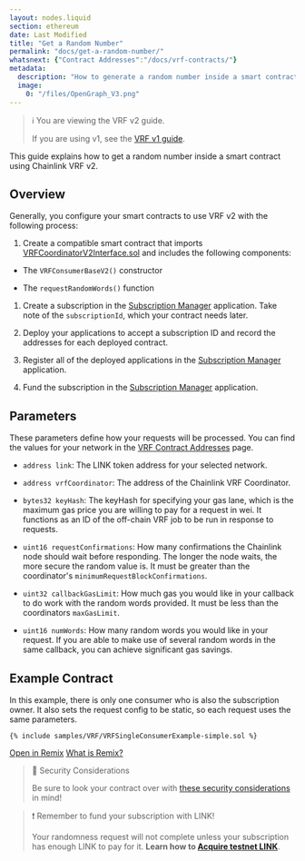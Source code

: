 ```yaml
---
layout: nodes.liquid
section: ethereum
date: Last Modified
title: "Get a Random Number"
permalink: "docs/get-a-random-number/"
whatsnext: {"Contract Addresses":"/docs/vrf-contracts/"}
metadata:
  description: "How to generate a random number inside a smart contract using Chainlink VRF."
  image:
    0: "/files/OpenGraph_V3.png"
---
```


> ℹ️ You are viewing the VRF v2 guide.
>
> If you are using v1, see the [VRF v1 guide](./v1).

This guide explains how to get a random number inside a smart contract using Chainlink VRF v2.

## Overview

Generally, you configure your smart contracts to use VRF v2 with the following process:

1. Create a compatible smart contract that imports [VRFCoordinatorV2Interface.sol](https://github.com/smartcontractkit/chainlink/blob/develop/contracts/src/v0.8/interfaces/VRFCoordinatorV2Interface.sol) and includes the following components:

  - The `VRFConsumerBaseV2()` constructor

  - The `requestRandomWords()` function

1. Create a subscription in the [Subscription Manager](https://vrf.chain.link) application. Take note of the `subscriptionId`, which your contract needs later.

1. Deploy your applications to accept a subscription ID and record the addresses for each deployed contract.

1. Register all of the deployed applications in the [Subscription Manager](https://vrf.chain.link) application.

1. Fund the subscription in the [Subscription Manager](https://vrf.chain.link) application.

##  Parameters

These parameters define how your requests will be processed. You can find the values for your network in the [VRF Contract Addresses](/docs/vrf-contracts) page.

- `address link`: The LINK token address for your selected network.

- `address vrfCoordinator`: The address of the Chainlink VRF Coordinator.

- `bytes32 keyHash`: The keyHash for specifying your gas lane, which is the maximum gas price you are willing to pay for a request in wei. It functions as an ID of the off-chain VRF job to be run in response to requests.

- `uint16 requestConfirmations`: How many confirmations the Chainlink node should wait before responding. The longer the node waits, the more secure the random value is. It must be greater than the coordinator's `minimumRequestBlockConfirmations`.

- `uint32 callbackGasLimit`: How much gas you would like in your callback to do work with the random words provided. It must be less than the coordinators `maxGasLimit`.

- `uint16 numWords`: How many random words you would like in your request. If you are able to make use of several random words in the same callback, you can achieve significant gas savings.

## Example Contract

In this example, there is only one consumer who is also the subscription owner. It also sets the request config to be static, so each request uses the same parameters.

```solidity Kovan
{% include samples/VRF/VRFSingleConsumerExample-simple.sol %}
```

<div class="remix-callout">
      <a href="https://remix.ethereum.org/#url=https://docs.chain.link/samples/VRF/VRFSingleConsumerExample-simple.sol" target="_blank" >Open in Remix</a>
      <a href="/docs/conceptual-overview/#what-is-remix">What is Remix?</a>
</div>

> 🚧 Security Considerations
>
> Be sure to look your contract over with [these security considerations](/docs/vrf-security-considerations/) in mind!

>❗️ Remember to fund your subscription with LINK!
>
> Your randomness request will not complete unless your subscription has enough LINK to pay for it. **Learn how to [Acquire testnet LINK](/docs/acquire-link/)**.
